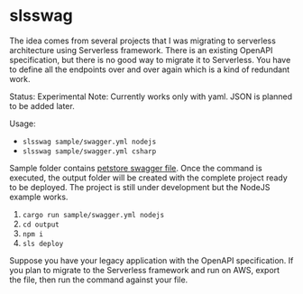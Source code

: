 # slsswag

The idea comes from several projects that I was migrating to serverless architecture using Serverless framework. There is an existing OpenAPI specification, but there is no good way to migrate it to Serverless. You have to define all the endpoints over and over again which is a kind of redundant work. 

Status: Experimental
Note: Currently works only with yaml. JSON is planned to be added later.

Usage:
- `slsswag sample/swagger.yml nodejs`
- `slsswag sample/swagger.yml csharp`


Sample folder contains [petstore swagger file](https://petstore.swagger.io/). Once the command is executed, the output folder will be created with the complete project ready to be deployed. The project is still under development but the NodeJS example works.

1. `cargo run sample/swagger.yml nodejs`
2. `cd output`
3. `npm i`
4. `sls deploy`

Suppose you have your legacy application with the OpenAPI specification. If you plan to migrate to the Serverless framework and run on AWS, export the file, then run the command against your file. 